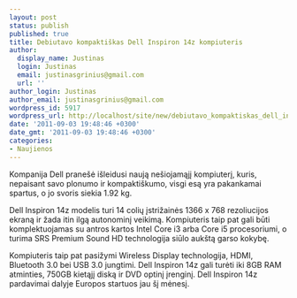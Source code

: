 ```yaml
---
layout: post
status: publish
published: true
title: Debiutavo kompaktiškas Dell Inspiron 14z kompiuteris
author:
  display_name: Justinas
  login: Justinas
  email: justinasgrinius@gmail.com
  url: ''
author_login: Justinas
author_email: justinasgrinius@gmail.com
wordpress_id: 5917
wordpress_url: http://localhost/site/new/debiutavo_kompaktiskas_dell_inspiron_14z_kompiuteris/
date: '2011-09-03 19:48:46 +0300'
date_gmt: '2011-09-03 19:48:46 +0300'
categories:
- Naujienos
---
```

<p>Kompanija Dell pranešė išleidusi naują nešiojamąjį kompiuterį, kuris, nepaisant savo plonumo ir kompaktiškumo, visgi esą yra pakankamai spartus, o jo svoris siekia 1.92 kg.</p>
<p>Dell Inspiron 14z modelis turi 14 colių įstrižainės 1366 x 768 rezoliucijos ekraną ir žada itin ilgą autonominį veikimą. Kompiuteris taip pat gali būti komplektuojamas su antros kartos Intel Core i3 arba Core i5 procesoriumi, o turima SRS Premium Sound HD technologija siūlo aukštą garso kokybę.</p>
<p>Kompiuteris taip pat pasižymi Wireless Display technologija, HDMI, Bluetooth 3.0 bei USB 3.0 jungtimi. Dell Inspiron 14z gali turėti iki 8GB RAM atminties, 750GB kietąjį diską ir DVD optinį įrenginį. Dell Inspiron 14z pardavimai dalyje Europos startuos jau šį mėnesį.</p>
<p><object width="500" height="311"><param name="movie" value="http://www.youtube.com/v/0tdWNsYeIxI?version=3&amp;hl=lt_LT"></param><param name="allowFullScreen" value="true"></param><param name="allowscriptaccess" value="always"></param><embed src="http://www.youtube.com/v/0tdWNsYeIxI?version=3&amp;hl=lt_LT" type="application/x-shockwave-flash" width="500" height="311" allowscriptaccess="always" allowfullscreen="true"></embed></object></p>
